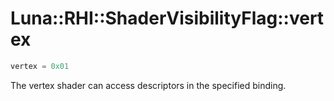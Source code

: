 # Luna::RHI::ShaderVisibilityFlag::vertex

```c++
vertex = 0x01
```

The vertex shader can access descriptors in the specified binding. 

